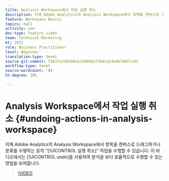 ```yaml
---
title: Analysis Workspace에서 작업 실행 취소
description: 이제 Adobe Analytics의 Analysis Workspace에서 항목을 캔버스로 드래그하거나 분류를 수행하는 등의 "실행 취소" 작업을 수행할 수 있습니다. 이 비디오에서는 실행 취소를 사용하여 분석 효율을 높이는 방법을 보여줍니다.
feature: Workspace Basics
topics: null
activity: use
doc-type: feature video
team: Technical Marketing
kt: 2032
role: Business Practitioner
level: Beginner
translation-type: tm+mt
source-git-commit: f3b3fa7d91b0cb21005b57768ca23ed6700fcc03
workflow-type: tm+mt
source-wordcount: '91'
ht-degree: 10%

---
```



# Analysis Workspace에서 작업 실행 취소 {#undoing-actions-in-analysis-workspace}

이제 Adobe Analytics의 Analysis Workspace에서 항목을 캔버스로 드래그하거나 분류를 수행하는 등의 &quot;[!UICONTROL 실행 취소]&quot; 작업을 수행할 수 있습니다. 이 비디오에서는 [!UICONTROL undo]을 사용하여 분석을 보다 효율적으로 수행할 수 있는 방법을 보여줍니다.

>[!VIDEO](https://video.tv.adobe.com/v/23983/?quality=12)

